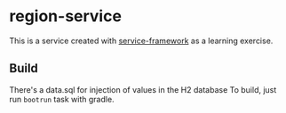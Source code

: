 # region-service

This is a service created with [service-framework](https://github.com/ironman19933/service-framework) as a learning exercise.

## Build

There's a data.sql for injection of values in the H2 database
To build, just run ```bootrun``` task with gradle.